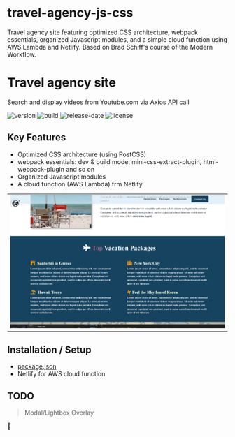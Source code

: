 # travel-agency-js-css
Travel agency site featuring optimized CSS architecture, webpack essentials, organized Javascript modules, and a simple cloud function using AWS Lambda and Netlify.  Based on Brad Schiff's course of the Modern Workflow.

# Travel agency site

Search and display videos from Youtube.com via Axios API call

![version](https://img.shields.io/badge/version-0.0.1-blue)
![build](https://img.shields.io/badge/build-passing-success)
![release-date](https://img.shields.io/badge/last_updated-november_2020-yellowgreen)
![license](https://img.shields.io/badge/license-MIT-green)


## Key Features

* Optimized CSS architecture (using PostCSS)
* webpack essentials: dev & build mode, mini-css-extract-plugin, html-webpack-plugin and so on
* Organized Javascript modules
* A cloud function (AWS Lambda) frm Netlify


<table>
<tbody>
 <tr>
<td align="center">
<img  style="width:500px" src="https://github.com/jparkley/travel-agency-js-css/blob/master/screenshot-travel-agency.png"> 
</td>
</tr>
</tbody>
</table>
  

## Installation / Setup

- <a href="https://github.com/jparkley/travel-agency-js-css/blob/master/package.json">package.json</a>
- Netlify for AWS cloud function



## TODO
> Modal/Lightbox Overlay

:musical_note:

